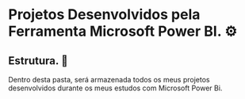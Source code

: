 # Projetos Desenvolvidos pela Ferramenta Microsoft Power BI. ⚙️

## Estrutura. 📁
Dentro desta pasta, será armazenada todos os meus projetos desenvolvidos durante os meus estudos com Microsoft Power Bi. 
